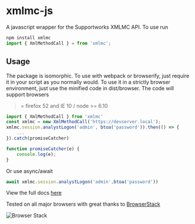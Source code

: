 # xmlmc-js

A javascript wrapper for the Supportworks XMLMC API. To use run

```js
npm install xmlmc
import { XmlMethodCall } = from 'xmlmc';
``` 



## Usage
The package is isomorphic. To use with webpack or browserify, just require it in your script as you normally would.
To use it in a strictly browser environment, just use the minified code in dist/browser. The code will support browsers
>= firefox 52 and IE 10 / node >= 6.10

```js
import { XmlMethodCall } from 'xmlmc'
const xmlmc = new XmlMethodCall('https://devserver.local');
xmlmc.session.analystLogon('admin', btoa('password')).then(() => {
    ...
}).catch(promiseCatcher)

function promiseCatcher(e) {
    console.log(e);
}
```
Or use async/await

```js
await xmlmc.session.analystLogon('admin',btoa('password'))
```

View the full docs [here](https://richbai90.github.io/xmlmc-js/) 

Tested on all major browsers with great thanks to [BrowserStack][1]

![Browser Stack][browserstack]

[1]: https://www.browserstack.com/
[browserstack]: https://i.imgur.com/dtMU9FP.png